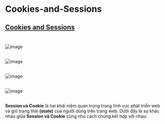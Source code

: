 # Cookies-and-Sessions
## [Cookies and Sessions](https://web.stanford.edu/~ouster/cgi-bin/cs142-fall10/lecture.php?topic=cookie) <br><br>

![image](https://github.com/Experimenters1/Cookies-and-Sessions/assets/64000769/b0c835da-b2c5-47bc-8709-962444b25c5d) <br><br>


![image](https://github.com/Experimenters1/Cookies-and-Sessions/assets/64000769/47d57bb5-51c4-44d9-ad39-220c7174d254) <br><br>

![image](https://github.com/Experimenters1/Cookies-and-Sessions/assets/64000769/0c0f3625-d580-4bfe-a949-493c7c75f2ad) <br><br>

![image](https://github.com/Experimenters1/Cookies-and-Sessions/assets/64000769/6e4f7d72-dc13-4d57-8c66-402f169dbc8f) <br><br>



**Session và Cookie** là hai khái niệm quan trọng trong lĩnh vực phát triển web và giữ trạng thái **(state)** của người dùng trên trang web. Dưới đây là sự khác nhau giữa **Session và Cookie** cũng như cách chúng kết hợp với nhau: <br><br>


